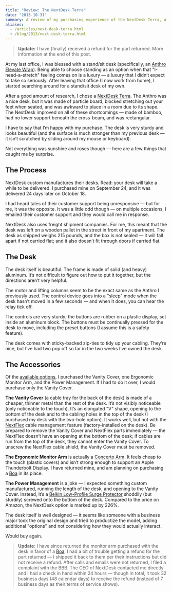 ```yaml
---
title: "Review: The NextDesk Terra"
date: "2013-10-31"
summary: A review of my purchasing experience of the NextDesk Terra, a motorized stand/sit desk with a bamboo surface.
aliases:
  - /articles/next-desk-terra.html
  - /blog/2013/next-desk-terra.html
---
```


> **Update:** I have (finally) received a refund for the part returned. More information at the end of this post.

At my last office, I was blessed with a stand/sit desk (specifically, an [Anthro Elevate Wrap](http://www.anthro.com/families/elevate/elevate-wrap)). Being able to choose standing as an option when that "I-need-a-stretch" feeling comes on is a luxury — a luxury that I didn’t expect to take so seriously. After leaving that office (I now work from home), I started searching around for a stand/sit desk of my own.

After a good amount of research, I chose a [NextDesk Terra](http://www.nextdesks.com/terra). The Anthro was a nice desk, but it was made of particle board, blocked stretching out your feet when seated, and was awkward to place in a room due to its shape. The NextDesk improved on all of these shortcomings — made of bamboo, had no lower support beneath the cross-beam, and was rectangular.

I have to say that I’m happy with my purchase. The desk is very sturdy and looks beautiful (and the surface is much stronger than my previous desk — it isn’t scratched by sliding around my mouse or keyboard).

Not everything was sunshine and roses though — here are a few things that caught me by surprise.

## The Process

NextDesk custom manufactures their desks. Read: your desk will take a while to be delivered. I purchased mine on September 24, and it was delivered 24 days later on October 18.

I had heard tales of their customer support being unresponsive — but for me, it was the opposite. It was a little odd though — on multiple occasions, I emailed their customer support and they would call me in response.

NextDesk also uses freight shipment companies. For me, this meant that the desk was left on a wooden pallet in the street in front of my apartment. The desk as shipped weighs 215 pounds, and the box is not sealed — it will fall apart if not carried flat; and it also doesn’t fit through doors if carried flat.

## The Desk

The desk itself is beautiful. The frame is made of solid (and heavy) aluminum. It’s not difficult to figure out how to put it together, but the directions aren’t very helpful.

The motor and lifting columns seem to be the exact same as the Anthro I previously used. The control device goes into a "sleep" mode when the desk hasn’t moved in a few seconds — and when it does, you can hear the relay tick off.

The controls are very sturdy; the buttons are rubber on a plastic display, set inside an aluminum block. The buttons must be continually pressed for the desk to move, including the preset buttons (I assume this is a safety feature).

The desk comes with sticky-backed zip-ties to tidy up your cabling. They’re nice, but I’ve had two pop off so far in the two weeks I’ve owned the desk.

## The Accessories

Of the [available options](http://www.nextdesks.com/options), I purchased the Vanity Cover, one Ergonomic Monitor Arm, and the Power Management. If I had to do it over, I would purchase only the Vanity Cover.

**The Vanity Cover** (a cable tray for the back of the desk) is made of a cheaper, thinner metal than the rest of the desk. It’s not visibly noticeable (only noticeable to the touch). It’s an elongated "V" shape, opening to the bottom of the desk and to the cabling holes in the top of the desk (I purchased my desk with the two-hole option). It works well, but not with the [NextFlex](http://www.nextdesks.com/features#nextflex) cable management feature (factory-installed on the desk). Be prepared to remove the Vanity Cover and NextFlex parts immediately — the NextFlex doesn’t have an opening at the bottom of the desk; if cables are run from the top of the desk, they cannot enter the Vanity Cover. To unscrew the NextFlex cable shield, the Vanity Cover must be removed.

**The Ergonomic Monitor Arm** is actually a [Concerto Arm](http://www.compxergonomx.com/c1.htm).  It feels cheap to the touch (plastic covers) and isn’t strong enough to support an Apple Thunderbolt Display. I have returned mine, and am planning on purchasing a [Boa](http://www.monitorsinmotion.com/store/product/3) in its place.

**The Power Management** is a joke — I expected something custom manufactured, running the length of the desk, and opening to the Vanity Cover. Instead, it’s a [Belkin Low-Profile Surge Protector](http://www.amazon.com/Belkin-4000-Joule-Surge-Protector/dp/B0015G0P2Q) shoddily (but sturdily) screwed onto the bottom of the desk. Compared to the price on Amazon, the NextDesk option is marked up by 226%.

The desk itself is well designed — it seems like someone with a business major took the original design and tried to productize the model, adding additional "options" and not considering how they would actually interact.

Would buy again.

> **Update:** I have since returned the monitor arm purchased with the desk in favor of a [Boa](http://www.monitorsinmotion.com/store/product/3). I had a bit of trouble getting a refund for the part returned — I shipped it back to them per their instructions but did not receive a refund. After calls and emails were not returned, I filed a complaint with the BBB. The CEO of NextDesk contacted me directly and I had a check in hand within 24 hours — though in total, it took 32 business days (48 calendar days) to receive the refund (instead of 7 business days as their terms of service shows).
